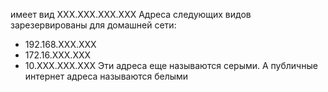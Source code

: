 имеет вид XXX.XXX.XXX.XXX
Адреса следующих видов зарезервированы для домашней сети:
- 192.168.XXX.XXX 
- 172.16.XXX.XXX
- 10.XXX.XXX.XXX
Эти адреса еще называются серыми. А публичные интернет адреса называются белыми
